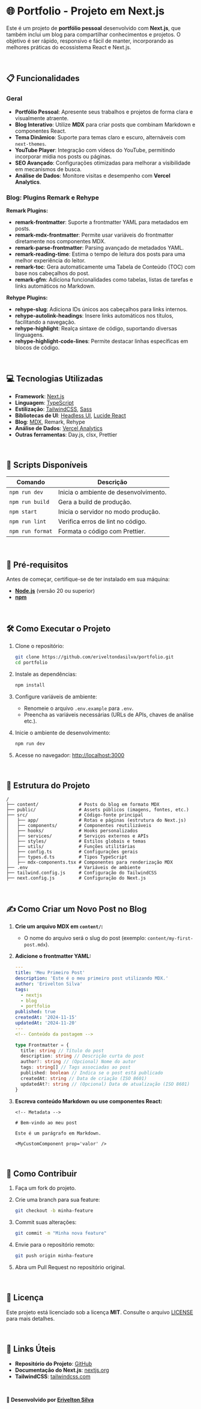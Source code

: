 # 🌐 **Portfolio - Projeto em Next.js**

Este é um projeto de **portfólio pessoal** desenvolvido com **Next.js**, que também inclui um blog para compartilhar conhecimentos e projetos. O objetivo é ser rápido, responsivo e fácil de manter, incorporando as melhores práticas do ecossistema React e Next.js.

<br />

## 📋 **Funcionalidades**

### Geral

- **Portfólio Pessoal**: Apresente seus trabalhos e projetos de forma clara e visualmente atraente.
- **Blog Interativo**: Utilize **MDX** para criar posts que combinam Markdown e componentes React.
- **Tema Dinâmico**: Suporte para temas claro e escuro, alternáveis com `next-themes`.
- **YouTube Player**: Integração com vídeos do YouTube, permitindo incorporar mídia nos posts ou páginas.
- **SEO Avançado**: Configurações otimizadas para melhorar a visibilidade em mecanismos de busca.
- **Análise de Dados**: Monitore visitas e desempenho com **Vercel Analytics**.

### Blog: Plugins Remark e Rehype

**Remark Plugins:**

- **remark-frontmatter**: Suporte a frontmatter YAML para metadados em posts.
- **remark-mdx-frontmatter**: Permite usar variáveis do frontmatter diretamente nos componentes MDX.
- **remark-parse-frontmatter**: Parsing avançado de metadados YAML.
- **remark-reading-time**: Estima o tempo de leitura dos posts para uma melhor experiência do leitor.
- **remark-toc**: Gera automaticamente uma Tabela de Conteúdo (TOC) com base nos cabeçalhos do post.
- **remark-gfm**: Adiciona funcionalidades como tabelas, listas de tarefas e links automáticos no Markdown.

**Rehype Plugins:**

- **rehype-slug**: Adiciona IDs únicos aos cabeçalhos para links internos.
- **rehype-autolink-headings**: Insere links automáticos nos títulos, facilitando a navegação.
- **rehype-highlight**: Realça sintaxe de código, suportando diversas linguagens.
- **rehype-highlight-code-lines**: Permite destacar linhas específicas em blocos de código.

<br />

## 💻 **Tecnologias Utilizadas**

- **Framework**: [Next.js](https://nextjs.org/)
- **Linguagem**: [TypeScript](https://www.typescriptlang.org/)
- **Estilização**: [TailwindCSS](https://tailwindcss.com/), [Sass](https://sass-lang.com/)
- **Bibliotecas de UI**: [Headless UI](https://headlessui.dev/), [Lucide React](https://lucide.dev/)
- **Blog**: [MDX](https://mdxjs.com/), Remark, Rehype
- **Análise de Dados**: [Vercel Analytics](https://vercel.com/docs/analytics/)
- **Outras ferramentas**: Day.js, clsx, Prettier

<br />

## 🚀 **Scripts Disponíveis**

| Comando          | Descrição                             |
| ---------------- | ------------------------------------- |
| `npm run dev`    | Inicia o ambiente de desenvolvimento. |
| `npm run build`  | Gera a build de produção.             |
| `npm start`      | Inicia o servidor no modo produção.   |
| `npm run lint`   | Verifica erros de lint no código.     |
| `npm run format` | Formata o código com Prettier.        |

<br />

## 📖 **Pré-requisitos**

Antes de começar, certifique-se de ter instalado em sua máquina:

- **[Node.js](https://nodejs.org/)** (versão 20 ou superior)
- **[npm](https://www.npmjs.com/)**

<br />

## 🛠️ **Como Executar o Projeto**

1. Clone o repositório:

   ```bash
   git clone https://github.com/eriveltondasilva/portfolio.git
   cd portfolio
   ```

2. Instale as dependências:

   ```bash
   npm install
   ```

3. Configure variáveis de ambiente:

   - Renomeie o arquivo `.env.example` para `.env`.
   - Preencha as variáveis necessárias (URLs de APIs, chaves de análise etc.).

4. Inicie o ambiente de desenvolvimento:

   ```bash
   npm run dev
   ```

5. Acesse no navegador: [http://localhost:3000](http://localhost:3000)

<br />

## 📁 **Estrutura do Projeto**

```plaintext
/
├── content/               # Posts do blog em formato MDX
├── public/                # Assets públicos (imagens, fontes, etc.)
├── src/                   # Código-fonte principal
│   ├── app/               # Rotas e páginas (estrutura do Next.js)
│   ├── components/        # Componentes reutilizáveis
│   ├── hooks/             # Hooks personalizados
│   ├── services/          # Serviços externos e APIs
│   ├── styles/            # Estilos globais e temas
│   ├── utils/             # Funções utilitárias
│   ├── config.ts          # Configurações gerais
│   ├── types.d.ts         # Tipos TypeScript
│   ├── mdx-components.tsx # Componentes para renderização MDX
├── .env                   # Variáveis de ambiente
├── tailwind.config.js     # Configuração do TailwindCSS
├── next.config.js         # Configuração do Next.js
```

<br />

## ✍️ **Como Criar um Novo Post no Blog**

1. **Crie um arquivo MDX em `content/`:**

   - O nome do arquivo será o slug do post (exemplo: `content/my-first-post.mdx`).

2. **Adicione o frontmatter YAML:**

   ```yaml
   ---
   title: 'Meu Primeiro Post'
   description: 'Este é o meu primeiro post utilizando MDX.'
   author: 'Erivelton Silva'
   tags:
     - nextjs
     - blog
     - portfolio
   published: true
   createdAt: '2024-11-15'
   updatedAt: '2024-11-20'
   ---
   <!-- Conteúdo da postagem -->
   ```

   ```ts
   type Frontmatter = {
     title: string // Título do post
     description: string // Descrição curta do post
     author?: string // (Opcional) Nome do autor
     tags: string[] // Tags associadas ao post
     published: boolean // Indica se o post está publicado
     createdAt: string // Data de criação (ISO 8601)
     updatedAt?: string // (Opcional) Data de atualização (ISO 8601)
   }
   ```

3. **Escreva conteúdo Markdown ou use componentes React:**

   ```mdx
   <!-- Metadata -->

   # Bem-vindo ao meu post

   Este é um parágrafo em Markdown.

   <MyCustomComponent prop='valor' />
   ```

<br />

## 🤝 **Como Contribuir**

1. Faça um fork do projeto.
2. Crie uma branch para sua feature:

   ```bash
   git checkout -b minha-feature
   ```

3. Commit suas alterações:

   ```bash
   git commit -m "Minha nova feature"
   ```

4. Envie para o repositório remoto:

   ```bash
   git push origin minha-feature
   ```

5. Abra um Pull Request no repositório original.

<br />

## 📜 **Licença**

Este projeto está licenciado sob a licença **MIT**. Consulte o arquivo [LICENSE](LICENSE) para mais detalhes.

<br />

## 🔗 **Links Úteis**

- **Repositório do Projeto**: [GitHub](https://github.com/eriveltondasilva/portfolio)
- **Documentação do Next.js**: [nextjs.org](https://nextjs.org/)
- **TailwindCSS**: [tailwindcss.com](https://tailwindcss.com/)

<br />

**💙 Desenvolvido por [Erivelton Silva](https://github.com/eriveltondasilva/)**
